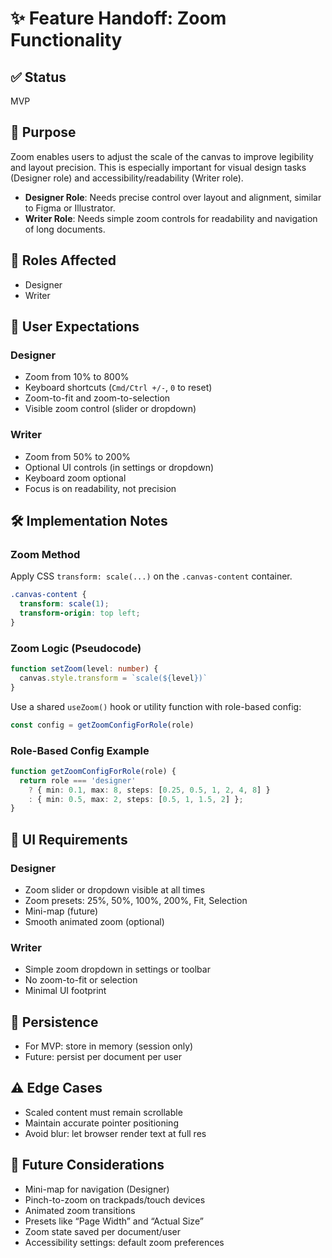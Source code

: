 
# ✨ Feature Handoff: Zoom Functionality

## ✅ Status
MVP

## 🎯 Purpose
Zoom enables users to adjust the scale of the canvas to improve legibility and layout precision. This is especially important for visual design tasks (Designer role) and accessibility/readability (Writer role).

- **Designer Role**: Needs precise control over layout and alignment, similar to Figma or Illustrator.
- **Writer Role**: Needs simple zoom controls for readability and navigation of long documents.

## 👥 Roles Affected
- Designer
- Writer

## 🧠 User Expectations

### Designer
- Zoom from 10% to 800%
- Keyboard shortcuts (`Cmd/Ctrl +/-`, `0` to reset)
- Zoom-to-fit and zoom-to-selection
- Visible zoom control (slider or dropdown)

### Writer
- Zoom from 50% to 200%
- Optional UI controls (in settings or dropdown)
- Keyboard zoom optional
- Focus is on readability, not precision

## 🛠 Implementation Notes

### Zoom Method
Apply CSS `transform: scale(...)` on the `.canvas-content` container.

```css
.canvas-content {
  transform: scale(1);
  transform-origin: top left;
}
```

### Zoom Logic (Pseudocode)

```ts
function setZoom(level: number) {
  canvas.style.transform = `scale(${level})`
}
```

Use a shared `useZoom()` hook or utility function with role-based config:

```ts
const config = getZoomConfigForRole(role)
```

### Role-Based Config Example

```ts
function getZoomConfigForRole(role) {
  return role === 'designer'
    ? { min: 0.1, max: 8, steps: [0.25, 0.5, 1, 2, 4, 8] }
    : { min: 0.5, max: 2, steps: [0.5, 1, 1.5, 2] };
}
```

## 🧩 UI Requirements

### Designer
- Zoom slider or dropdown visible at all times
- Zoom presets: 25%, 50%, 100%, 200%, Fit, Selection
- Mini-map (future)
- Smooth animated zoom (optional)

### Writer
- Simple zoom dropdown in settings or toolbar
- No zoom-to-fit or selection
- Minimal UI footprint

## 💾 Persistence
- For MVP: store in memory (session only)
- Future: persist per document per user

## ⚠️ Edge Cases
- Scaled content must remain scrollable
- Maintain accurate pointer positioning
- Avoid blur: let browser render text at full res

## 🔮 Future Considerations
- Mini-map for navigation (Designer)
- Pinch-to-zoom on trackpads/touch devices
- Animated zoom transitions
- Presets like “Page Width” and “Actual Size”
- Zoom state saved per document/user
- Accessibility settings: default zoom preferences
